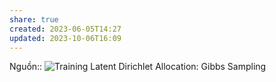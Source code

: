 ```yaml
---
share: true
created: 2023-06-05T14:27
updated: 2023-10-06T16:09
---
```

Nguồn:: ![Training Latent Dirichlet Allocation: Gibbs Sampling](https://youtu.be/BaM1uiCpj_E?t=890)
